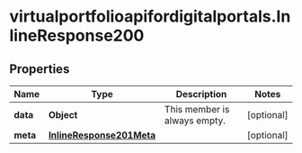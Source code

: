 # virtualportfolioapifordigitalportals.InlineResponse200

## Properties

Name | Type | Description | Notes
------------ | ------------- | ------------- | -------------
**data** | **Object** | This member is always empty. | [optional] 
**meta** | [**InlineResponse201Meta**](InlineResponse201Meta.md) |  | [optional] 


